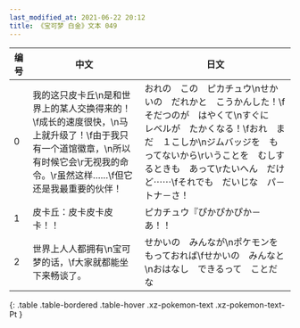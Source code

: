 ```yaml
---
last_modified_at: 2021-06-22 20:12
title: 《宝可梦 白金》文本 049
---
```

| 编号 | 中文 | 日文 |
| ---- | ---- | ---- |
| 0 | 我的这只皮卡丘\n是和世界上的某人交换得来的！\f成长的速度很快，\n马上就升级了！\f由于我只有一个道馆徽章，\n所以有时候它会\r无视我的命令。\r虽然这样……\f但它还是我最重要的伙伴！ | おれの　この　ピカチュウ\nせかいの　だれかと　こうかんした！\fそだつのが　はやくて\nすぐに　レベルが　たかくなる！\fおれ　まだ　１こしか\nジムバッジを　もってないから\rいうことを　むしするときも　あって\rたいへん　だけど⋯⋯\fそれでも　だいじな　パ－トナ－さ！ |
| 1 | 皮卡丘：皮卡皮卡皮卡！！ | ピカチュウ『ぴかぴかぴか－あ！！ |
| 2 | 世界上人人都拥有\n宝可梦的话，\f大家就都能坐下来畅谈了。 | せかいの　みんなが\nポケモンを　もっておれば\fせかいの　みんなと\nおはなし　できるって　ことだな |
{: .table .table-bordered .table-hover .xz-pokemon-text .xz-pokemon-text-Pt }
